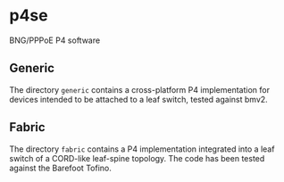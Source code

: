 # p4se

BNG/PPPoE P4 software

## Generic

The directory `generic` contains a cross-platform P4 implementation
for devices intended to be attached to a leaf switch, tested against bmv2.

## Fabric

The directory `fabric` contains a P4 implementation integrated into a
leaf switch of a CORD-like leaf-spine topology. The code has been tested
against the Barefoot Tofino.
